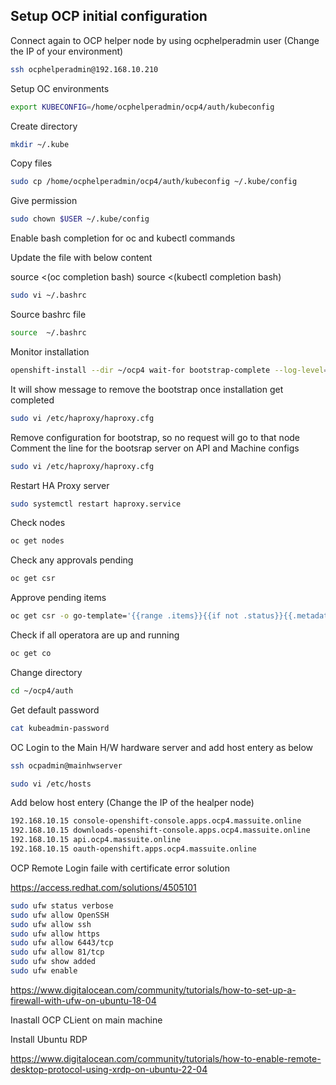 ## Setup OCP initial configuration

Connect again to OCP helper node by using ocphelperadmin user (Change the IP of your environment)

```sh
ssh ocphelperadmin@192.168.10.210
```

Setup OC environments

```sh
export KUBECONFIG=/home/ocphelperadmin/ocp4/auth/kubeconfig
```

Create directory

```sh
mkdir ~/.kube
```


Copy files

```sh
sudo cp /home/ocphelperadmin/ocp4/auth/kubeconfig ~/.kube/config
```

Give permission

```sh
sudo chown $USER ~/.kube/config
```

Enable bash completion for oc and kubectl commands

Update the file with below content 

source <(oc completion bash)
source <(kubectl completion bash)

```sh
sudo vi ~/.bashrc
```

Source bashrc file

```sh
source  ~/.bashrc
```
Monitor installation

```sh
openshift-install --dir ~/ocp4 wait-for bootstrap-complete --log-level=debug
```

It will show message to remove the bootstrap once installation get completed

```sh
sudo vi /etc/haproxy/haproxy.cfg
```

Remove configuration for bootstrap, so no request will go to that node
Comment the line for the bootsrap server on API and Machine configs
```sh
sudo vi /etc/haproxy/haproxy.cfg
```

Restart HA Proxy server

```sh
sudo systemctl restart haproxy.service
```

Check nodes

```sh
oc get nodes
```

Check any approvals pending

```sh
oc get csr
```

Approve pending items

```sh
oc get csr -o go-template='{{range .items}}{{if not .status}}{{.metadata.name}}{{"\n"}}{{end}}{{end}}' | xargs oc adm certificate approve
```

Check if all operatora are up and running

```sh
oc get co
```

Change directory

```sh
cd ~/ocp4/auth
```

Get default password

```sh
cat kubeadmin-password
```

OC Login to the Main H/W hardware server and add host entery as below

```sh
ssh ocpadmin@mainhwserver
```

```sh
sudo vi /etc/hosts
```

Add below host entery (Change the IP of the healper node)

```sh
192.168.10.15 console-openshift-console.apps.ocp4.massuite.online
192.168.10.15 downloads-openshift-console.apps.ocp4.massuite.online
192.168.10.15 api.ocp4.massuite.online
192.168.10.15 oauth-openshift.apps.ocp4.massuite.online
```

OCP Remote Login faile with certificate error solution

https://access.redhat.com/solutions/4505101

```sh
sudo ufw status verbose
sudo ufw allow OpenSSH
sudo ufw allow ssh
sudo ufw allow https
sudo ufw allow 6443/tcp
sudo ufw allow 81/tcp
sudo ufw show added
sudo ufw enable
```

https://www.digitalocean.com/community/tutorials/how-to-set-up-a-firewall-with-ufw-on-ubuntu-18-04


Inastall OCP CLient on main machine




Install Ubuntu RDP

https://www.digitalocean.com/community/tutorials/how-to-enable-remote-desktop-protocol-using-xrdp-on-ubuntu-22-04

